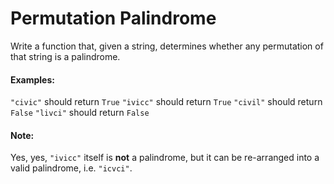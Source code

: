 # Permutation Palindrome

Write a function that, given a string, determines whether any permutation of that string is a palindrome.

#### Examples:

`"civic"` should return `True`
`"ivicc"` should return `True`
`"civil"` should return `False`
`"livci"` should return `False`

#### Note:

Yes, yes, `"ivicc"` itself is __not__ a palindrome, but it can be re-arranged into a valid palindrome, i.e. `"icvci"`.